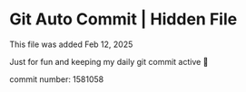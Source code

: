 # Git Auto Commit | Hidden File

This file was added Feb 12, 2025

Just for fun and keeping my daily git commit active 🤪

commit number: 1581058
